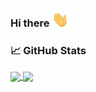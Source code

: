 ### Hi there <img src="https://raw.githubusercontent.com/charliedodds/charliedodds/main/wave.gif" alt="waving hand gif" width="30px">


### &#x1f4c8; GitHub Stats

<a href="https://github.com/charliedodds/charliedodds">
	<img align="center" src="https://github-readme-stats.vercel.app/api/top-langs/?username=charliedodds&theme=radical" />
</a>

<a href="https://github.com/charliedodds/charliedodds">
	<img align="center" src="https://github-readme-stats.vercel.app/api?username=charliedodds&show_icons=true&theme=radical" />
</a>

<!--
**charliedodds/charliedodds** is a ✨ _special_ ✨ repository because its `README.md` (this file) appears on your GitHub profile.

Here are some ideas to get you started:

- 🔭 I’m currently working on ...
- 🌱 I’m currently learning ...
- 👯 I’m looking to collaborate on ...
- 🤔 I’m looking for help with ...
- 💬 Ask me about ...
- 📫 How to reach me: ...
- 😄 Pronouns: ...
- ⚡ Fun fact: ...
-->
